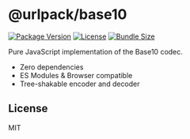 # @urlpack/base10

[![Package Version](https://img.shields.io/npm/v/@urlpack/base10)](https://npm.im/@urlpack/base10)
[![License](https://img.shields.io/npm/l/@urlpack/base10)](#License)
[![Bundle Size](https://img.shields.io/bundlephobia/minzip/@urlpack/base10)](https://bundlephobia.com/package/@urlpack/base10)

Pure JavaScript implementation of the Base10 codec.

- Zero dependencies
- ES Modules & Browser compatible
- Tree-shakable encoder and decoder

## License

MIT
